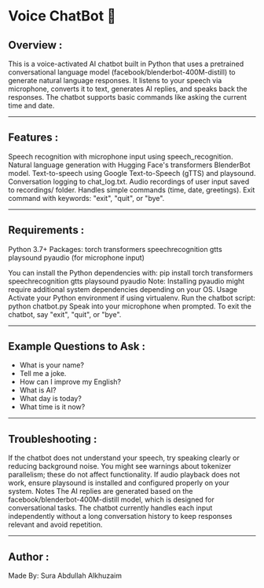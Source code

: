 # Voice ChatBot 🤖

## Overview :
This is a voice-activated AI chatbot built in Python that uses a pretrained conversational language model (facebook/blenderbot-400M-distill) to generate natural language responses.
It listens to your speech via microphone, converts it to text, generates AI replies, and speaks back the responses. The chatbot supports basic commands like asking the current time and date.

---

## Features :
Speech recognition with microphone input using speech_recognition.
Natural language generation with Hugging Face's transformers BlenderBot model.
Text-to-speech using Google Text-to-Speech (gTTS) and playsound.
Conversation logging to chat_log.txt.
Audio recordings of user input saved to recordings/ folder.
Handles simple commands (time, date, greetings).
Exit command with keywords: "exit", "quit", or "bye".

---

## Requirements :
Python 3.7+
Packages:
torch
transformers
speechrecognition
gtts
playsound
pyaudio (for microphone input)

You can install the Python dependencies with:
pip install torch transformers speechrecognition gtts playsound pyaudio
Note: Installing pyaudio might require additional system dependencies depending on your OS.
Usage
Activate your Python environment if using virtualenv.
Run the chatbot script:
python chatbot.py
Speak into your microphone when prompted.
To exit the chatbot, say "exit", "quit", or "bye".

---

## Example Questions to Ask :
- What is your name?
- Tell me a joke.
- How can I improve my English?
- What is AI?
- What day is today?
- What time is it now?

--- 

## Troubleshooting :
If the chatbot does not understand your speech, try speaking clearly or reducing background noise.
You might see warnings about tokenizer parallelism; these do not affect functionality.
If audio playback does not work, ensure playsound is installed and configured properly on your system.
Notes
The AI replies are generated based on the facebook/blenderbot-400M-distill model, which is designed for conversational tasks.
The chatbot currently handles each input independently without a long conversation history to keep responses relevant and avoid repetition.

--- 

## Author :
Made By: Sura Abdullah Alkhuzaim



